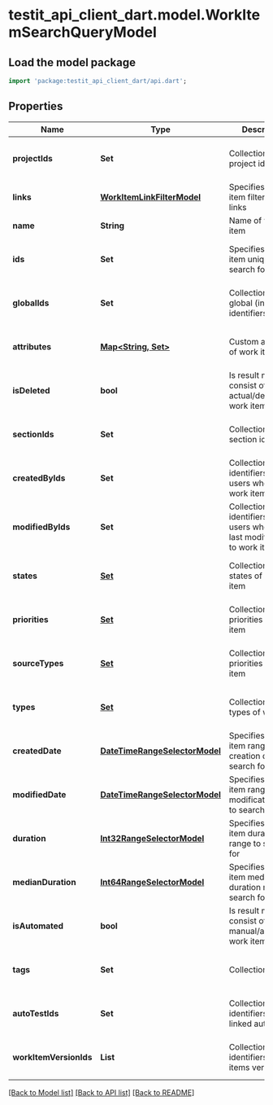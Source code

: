 # testit_api_client_dart.model.WorkItemSearchQueryModel

## Load the model package
```dart
import 'package:testit_api_client_dart/api.dart';
```

## Properties
Name | Type | Description | Notes
------------ | ------------- | ------------- | -------------
**projectIds** | **Set<String>** | Collection of project identifiers | [optional] [default to const {}]
**links** | [**WorkItemLinkFilterModel**](WorkItemLinkFilterModel.md) | Specifies a work item filter by its links | [optional] 
**name** | **String** | Name of work item | [optional] 
**ids** | **Set<String>** | Specifies a work item unique IDs to search for | [optional] [default to const {}]
**globalIds** | **Set<int>** | Collection of global (integer) identifiers | [optional] [default to const {}]
**attributes** | [**Map<String, Set<String>>**](Set.md) | Custom attributes of work item | [optional] [default to const {}]
**isDeleted** | **bool** | Is result must consist of only actual/deleted work items | [optional] 
**sectionIds** | **Set<String>** | Collection of section identifiers | [optional] [default to const {}]
**createdByIds** | **Set<String>** | Collection of identifiers of users who created work item | [optional] [default to const {}]
**modifiedByIds** | **Set<String>** | Collection of identifiers of users who applied last modification to work item | [optional] [default to const {}]
**states** | [**Set<WorkItemStates>**](WorkItemStates.md) | Collection of states of work item | [optional] [default to const {}]
**priorities** | [**Set<WorkItemPriorityModel>**](WorkItemPriorityModel.md) | Collection of priorities of work item | [optional] [default to const {}]
**sourceTypes** | [**Set<WorkItemSourceTypeModel>**](WorkItemSourceTypeModel.md) | Collection of priorities of work item | [optional] [default to const {}]
**types** | [**Set<WorkItemEntityTypes>**](WorkItemEntityTypes.md) | Collection of types of work item | [optional] [default to const {}]
**createdDate** | [**DateTimeRangeSelectorModel**](DateTimeRangeSelectorModel.md) | Specifies a work item range of creation date to search for | [optional] 
**modifiedDate** | [**DateTimeRangeSelectorModel**](DateTimeRangeSelectorModel.md) | Specifies a work item range of last modification date to search for | [optional] 
**duration** | [**Int32RangeSelectorModel**](Int32RangeSelectorModel.md) | Specifies a work item duration range to search for | [optional] 
**medianDuration** | [**Int64RangeSelectorModel**](Int64RangeSelectorModel.md) | Specifies a work item median duration range to search for | [optional] 
**isAutomated** | **bool** | Is result must consist of only manual/automated work items | [optional] 
**tags** | **Set<String>** | Collection of tags | [optional] [default to const {}]
**autoTestIds** | **Set<String>** | Collection of identifiers of linked autotests | [optional] [default to const {}]
**workItemVersionIds** | **List<String>** | Collection of identifiers work items versions. | [optional] [default to const []]

[[Back to Model list]](../README.md#documentation-for-models) [[Back to API list]](../README.md#documentation-for-api-endpoints) [[Back to README]](../README.md)


